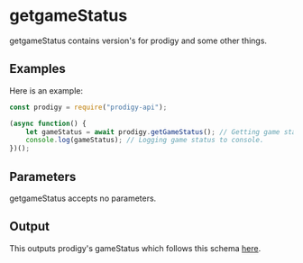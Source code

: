 # getgameStatus

getgameStatus contains version's for prodigy and some other things.

## Examples

Here is an example:
```js
const prodigy = require("prodigy-api");

(async function() {
    let gameStatus = await prodigy.getGameStatus(); // Getting game status.
    console.log(gameStatus); // Logging game status to console.
})();
```

## Parameters

getgameStatus accepts no parameters.

## Output

This outputs prodigy's gameStatus which follows this schema [here](https://pastebin.com/Qtwi1tQj).
